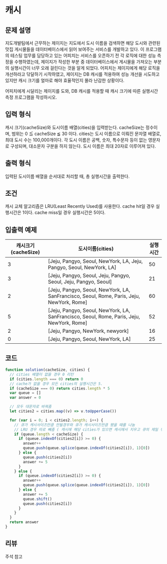 # 캐시

## 문제 설명

지도개발팀에서 근무하는 제이지는 지도에서 도시 이름을 검색하면 해당 도시와 관련된 맛집 게시물들을 데이터베이스에서 읽어 보여주는 서비스를 개발하고 있다.
이 프로그램의 테스팅 업무를 담당하고 있는 어피치는 서비스를 오픈하기 전 각 로직에 대한 성능 측정을 수행하였는데, 제이지가 작성한 부분 중 데이터베이스에서 게시물을 가져오는 부분의 실행시간이 너무 오래 걸린다는 것을 알게 되었다.
어피치는 제이지에게 해당 로직을 개선하라고 닦달하기 시작하였고, 제이지는 DB 캐시를 적용하여 성능 개선을 시도하고 있지만 캐시 크기를 얼마로 해야 효율적인지 몰라 난감한 상황이다.

어피치에게 시달리는 제이지를 도와, DB 캐시를 적용할 때 캐시 크기에 따른 실행시간 측정 프로그램을 작성하시오.

## 입력 형식

캐시 크기(cacheSize)와 도시이름 배열(cities)을 입력받는다.
cacheSize는 정수이며, 범위는 0 ≦ cacheSize ≦ 30 이다.
cities는 도시 이름으로 이뤄진 문자열 배열로, 최대 도시 수는 100,000개이다.
각 도시 이름은 공백, 숫자, 특수문자 등이 없는 영문자로 구성되며, 대소문자 구분을 하지 않는다. 도시 이름은 최대 20자로 이루어져 있다.

## 출력 형식

입력된 도시이름 배열을 순서대로 처리할 때, 총 실행시간을 출력한다.

## 조건

캐시 교체 알고리즘은 LRU(Least Recently Used)를 사용한다.
cache hit일 경우 실행시간은 1이다.
cache miss일 경우 실행시간은 5이다.

## 입출력 예제

| 캐시크기(cacheSize) | 도시이름(cities)                                                                          | 실행시간 |
| ------------------- | ----------------------------------------------------------------------------------------- | -------- |
| 3                   | [Jeju, Pangyo, Seoul, NewYork, LA, Jeju, Pangyo, Seoul, NewYork, LA]                      | 50       |
| 3                   | [Jeju, Pangyo, Seoul, Jeju, Pangyo, Seoul, Jeju, Pangyo, Seoul]                           | 21       |
| 2                   | [Jeju, Pangyo, Seoul, NewYork, LA, SanFrancisco, Seoul, Rome, Paris, Jeju, NewYork, Rome] | 60       |
| 5                   | [Jeju, Pangyo, Seoul, NewYork, LA, SanFrancisco, Seoul, Rome, Paris, Jeju, NewYork, Rome] | 52       |
| 2                   | [Jeju, Pangyo, NewYork, newyork]                                                          | 16       |
| 0                   | [Jeju, Pangyo, Seoul, NewYork, LA]                                                        | 25       |

## 코드

```js
function solution(cacheSize, cities) {
  // cities 배열이 없을 경우 0 리턴
  if (cities.length === 0) return 0
  // cache가 없을 경우 모든 cities의 실행시간은 5.
  if (cacheSize === 0) return cities.length * 5
  var queue = []
  var answer = 0

  // 모두 대문자로 바꿔줌
  let cities2 = cities.map((v) => v.toUpperCase())

  for (var i = 0; i < cities2.length; i++) {
    // 큐가 캐시사이즈만큼 안될경우와 큐가 캐시사이즈만큼 됐을 때를 나눔
    // LRU 경우 따로 빼줌 ( 캐시에 해당 cities가 있으면 캐시에서 지우고 큐의 제일 뒤에 넣어줌
    if (queue.length < cacheSize) {
      if (queue.indexOf(cities2[i]) >= 0) {
        answer++
        queue.push(queue.splice(queue.indexOf(cities2[i]), 1)[0])
      } else {
        queue.push(cities2[i])
        answer += 5
      }
    } else {
      if (queue.indexOf(cities2[i]) >= 0) {
        answer++
        queue.push(queue.splice(queue.indexOf(cities2[i]), 1)[0])
      } else {
        answer += 5
        queue.shift()
        queue.push(cities2[i])
      }
    }
  }
  return answer
}
```

## 리뷰

주석 참고
